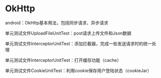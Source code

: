 # OkHttp
android：OkHttp基本用法，包括同步请求、异步请求

单元测试文件UploadFileUnitTest：post请求上传文件和Json数据

单元测试文件InterceptorUnitTest：添加拦截器，完成一些发送请求时的统一处理

单元测试文件InterceptorUnitTest：打开缓存功能（cache）

单元测试文件CookieUnitTest：利用cookie保存用户登陆状态（cookieJar）
